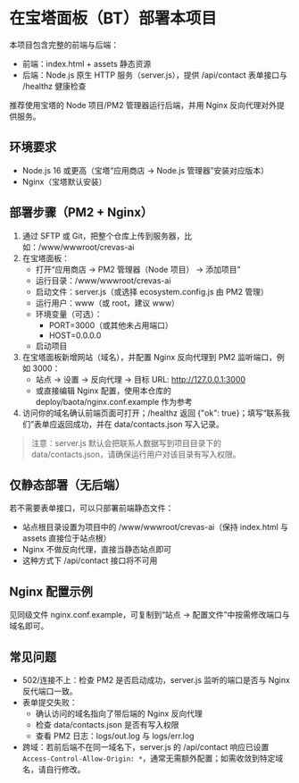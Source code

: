 # 在宝塔面板（BT）部署本项目

本项目包含完整的前端与后端：
- 前端：index.html + assets 静态资源
- 后端：Node.js 原生 HTTP 服务（server.js），提供 /api/contact 表单接口与 /healthz 健康检查

推荐使用宝塔的 Node 项目/PM2 管理器运行后端，并用 Nginx 反向代理对外提供服务。

## 环境要求
- Node.js 16 或更高（宝塔“应用商店 -> Node.js 管理器”安装对应版本）
- Nginx（宝塔默认安装）

## 部署步骤（PM2 + Nginx）
1. 通过 SFTP 或 Git，把整个仓库上传到服务器，比如：/www/wwwroot/crevas-ai
2. 在宝塔面板：
   - 打开“应用商店 -> PM2 管理器（Node 项目） -> 添加项目”
   - 运行目录：/www/wwwroot/crevas-ai
   - 启动文件：server.js（或选择 ecosystem.config.js 由 PM2 管理）
   - 运行用户：www（或 root，建议 www）
   - 环境变量（可选）：
     - PORT=3000（或其他未占用端口）
     - HOST=0.0.0.0
   - 启动项目
3. 在宝塔面板新增网站（域名），并配置 Nginx 反向代理到 PM2 监听端口，例如 3000：
   - 站点 -> 设置 -> 反向代理 -> 目标 URL: http://127.0.0.1:3000
   - 或直接编辑 Nginx 配置，使用本仓库的 deploy/baota/nginx.conf.example 作为参考
4. 访问你的域名确认前端页面可打开；/healthz 返回 {"ok": true}；填写“联系我们”表单应返回成功，并在 data/contacts.json 写入记录。

> 注意：server.js 默认会把联系人数据写到项目目录下的 data/contacts.json，请确保运行用户对该目录有写入权限。

## 仅静态部署（无后端）
若不需要表单接口，可以只部署前端静态文件：
- 站点根目录设置为项目中的 /www/wwwroot/crevas-ai（保持 index.html 与 assets 直接位于站点根）
- Nginx 不做反向代理，直接当静态站点即可
- 这种方式下 /api/contact 接口将不可用

## Nginx 配置示例
见同级文件 nginx.conf.example，可复制到“站点 -> 配置文件”中按需修改端口与域名即可。

## 常见问题
- 502/连接不上：检查 PM2 是否启动成功，server.js 监听的端口是否与 Nginx 反代端口一致。
- 表单提交失败：
  - 确认访问的域名指向了带后端的 Nginx 反向代理
  - 检查 data/contacts.json 是否有写入权限
  - 查看 PM2 日志：logs/out.log 与 logs/err.log
- 跨域：若前后端不在同一域名下，server.js 的 /api/contact 响应已设置 `Access-Control-Allow-Origin: *`，通常无需额外配置；如需收敛到特定域名，请自行修改。
